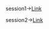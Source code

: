 session1->[Link](https://github.com/AnvethaHM4/Java-Programs/blob/main/7a_Session_%20Management/7a.png)

session2->[Link](https://github.com/AnvethaHM4/Java-Programs/blob/main/7a_Session_%20Management/7b.png)
